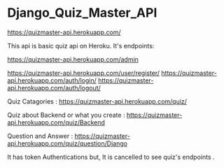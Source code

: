 # Django_Quiz_Master_API

https://quizmaster-api.herokuapp.com/

This api is basic quiz api on Heroku. It's endpoints:

https://quizmaster-api.herokuapp.com/admin

https://quizmaster-api.herokuapp.com/user/register/
https://quizmaster-api.herokuapp.com/auth/login/
https://quizmaster-api.herokuapp.com/auth/logout/

Quiz Catagories : https://quizmaster-api.herokuapp.com/quiz/

Quiz about Backend or what you create : https://quizmaster-api.herokuapp.com/quiz/Backend

Question and Answer :   https://quizmaster-api.herokuapp.com/quiz/question/Django

It has token Authentications but, It is cancelled to see quiz's endpoints . 

